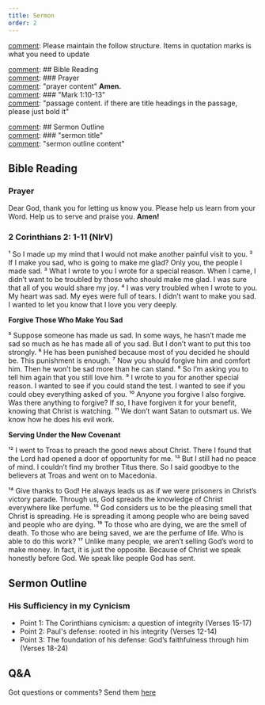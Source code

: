 ```yaml
---
title: Sermon 
order: 2
---
```


[comment]: Please maintain the follow structure. Items in quotation marks is what you need to update

[comment]: ## Bible Reading  
[comment]: ### Prayer  
[comment]: "prayer content"  **Amen.**  
[comment]:  ### "Mark 1:10-13"  
[comment]: "passage content. if there are title headings in the passage, please just bold it"  

[comment]: ## Sermon Outline  
[comment]: ### "sermon title"  
[comment]: "sermon outline content"  

[comment]: ------------------------------------------------------------------------------------
## Bible Reading
### Prayer
Dear God, thank you for letting us know you. Please help us learn from your Word. Help us to serve and praise you. **Amen!**

### 2 Corinthians 2: 1-11 (NIrV)


¹ So I made up my mind that I would not make another painful visit to you. ² If I make you sad, who is going to make me glad? Only you, the people I made sad. ³ What I wrote to you I wrote for a special reason. When I came, I didn’t want to be troubled by those who should make me glad. I was sure that all of you would share my joy. ⁴ I was very troubled when I wrote to you. My heart was sad. My eyes were full of tears. I didn’t want to make you sad. I wanted to let you know that I love you very deeply.

**Forgive Those Who Make You Sad**

⁵ Suppose someone has made us sad. In some ways, he hasn’t made me sad so much as he has made all of you sad. But I don’t want to put this too strongly. ⁶ He has been punished because most of you decided he should be. This punishment is enough. ⁷ Now you should forgive him and comfort him. Then he won’t be sad more than he can stand. ⁸ So I’m asking you to tell him again that you still love him. ⁹ I wrote to you for another special reason. I wanted to see if you could stand the test. I wanted to see if you could obey everything asked of you. ¹⁰ Anyone you forgive I also forgive. Was there anything to forgive? If so, I have forgiven it for your benefit, knowing that Christ is watching. ¹¹ We don’t want Satan to outsmart us. We know how he does his evil work.

**Serving Under the New Covenant**

¹² I went to Troas to preach the good news about Christ. There I found that the Lord had opened a door of opportunity for me. ¹³ But I still had no peace of mind. I couldn’t find my brother Titus there. So I said goodbye to the believers at Troas and went on to Macedonia.

¹⁴ Give thanks to God! He always leads us as if we were prisoners in Christ’s victory parade. Through us, God spreads the knowledge of Christ everywhere like perfume. ¹⁵ God considers us to be the pleasing smell that Christ is spreading. He is spreading it among people who are being saved and people who are dying. ¹⁶ To those who are dying, we are the smell of death. To those who are being saved, we are the perfume of life. Who is able to do this work? ¹⁷ Unlike many people, we aren’t selling God’s word to make money. In fact, it is just the opposite. Because of Christ we speak honestly before God. We speak like people God has sent.


## Sermon Outline
### His Sufficiency in my Cynicism
- Point 1: The Corinthians cynicism: a question of integrity (Verses 15-17)
- Point 2: Paul's defense: rooted in his integrity (Verses 12-14)
- Point 3: The foundation of his defense: God’s faithfulness through him (Verses 18-24)



## Q&A
Got questions or comments? Send them [here](https://tinyurl.com/SGHACQuestionsAnswers)
